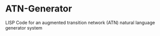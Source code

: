 # ATN-Generator
LISP Code for an augmented transition network (ATN) natural language generator system
